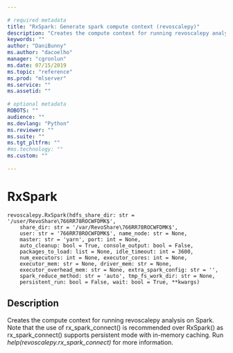```yaml
--- 
 
# required metadata 
title: "RxSpark: Generate spark compute context (revoscalepy)" 
description: "Creates the compute context for running revoscalepy analysis on Spark. Note that the use of rx_spark_connect() is recommended over RxSpark() as rx_spark_connect() supports persistent mode with in-memory caching. Run help(revoscalepy.rx_spark_connect) for more information." 
keywords: "" 
author: "DaniBunny"
ms.author: "dacoelho" 
manager: "cgronlun" 
ms.date: 07/15/2019
ms.topic: "reference" 
ms.prod: "mlserver" 
ms.service: "" 
ms.assetid: "" 
 
# optional metadata 
ROBOTS: "" 
audience: "" 
ms.devlang: "Python" 
ms.reviewer: "" 
ms.suite: "" 
ms.tgt_pltfrm: "" 
#ms.technology: "" 
ms.custom: "" 
 
---
```


# RxSpark


 



```
revoscalepy.RxSpark(hdfs_share_dir: str = '/user/RevoShare\766RR78ROCWFDMK$',
    share_dir: str = '/var/RevoShare\766RR78ROCWFDMK$',
    user: str = '766RR78ROCWFDMK$', name_node: str = None,
    master: str = 'yarn', port: int = None,
    auto_cleanup: bool = True, console_output: bool = False,
    packages_to_load: list = None, idle_timeout: int = 3600,
    num_executors: int = None, executor_cores: int = None,
    executor_mem: str = None, driver_mem: str = None,
    executor_overhead_mem: str = None, extra_spark_config: str = '',
    spark_reduce_method: str = 'auto', tmp_fs_work_dir: str = None,
    persistent_run: bool = False, wait: bool = True, **kwargs)
```





## Description

Creates the compute context for running revoscalepy analysis on Spark.
Note that the use of rx_spark_connect() is recommended over RxSpark()
as rx_spark_connect() supports persistent mode with in-memory caching.
Run *help(revoscalepy.rx_spark_connect)* for more information.
